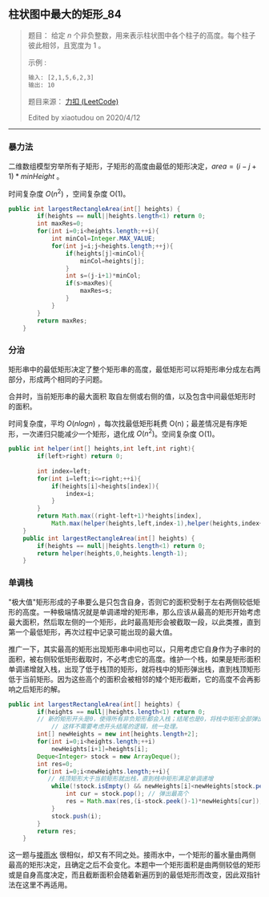 ## 柱状图中最大的矩形_84

> 题目：
> 给定 *n* 个非负整数，用来表示柱状图中各个柱子的高度。每个柱子彼此相邻，且宽度为 1 。
>
> 示例 :
>
> ```txt
> 输入: [2,1,5,6,2,3]
> 输出: 10
> ```
>
> 题目来源： [力扣 (LeetCode)](https://leetcode-cn.com/problems/largest-rectangle-in-histogram/)
>
> Edited by xiaotudou on 2020/4/12

----

### 暴力法

二维数组模型穷举所有子矩形，子矩形的高度由最低的矩形决定，$area = (i-j+1)*minHeight$ 。

时间复杂度 $O(n^2)$ ，空间复杂度 O(1)。

```java
public int largestRectangleArea(int[] heights) {
        if(heights == null||heights.length<1) return 0;
        int maxRes=0;
        for(int i=0;i<heights.length;++i){
            int minCol=Integer.MAX_VALUE;
            for(int j=i;j<heights.length;++j){
                if(heights[j]<minCol){
                    minCol=heights[j];
                }
                int s=(j-i+1)*minCol;
                if(s>maxRes){
                    maxRes=s;
                }
            }
        }
        return maxRes;
    }
```

### 分治

矩形串中的最低矩形决定了整个矩形串的高度，最低矩形可以将矩形串分成左右两部分，形成两个相同的子问题。

合并时，当前矩形串的最大面积 取自左侧或右侧的值，以及包含中间最低矩形时的面积。

时间复杂度，平均 $O(nlogn)$ ，每次找最低矩形耗费 O(n)；最差情况是有序矩形，一次递归只能减少一个矩形，退化成  $O(n^2)$。空间复杂度 O(1)。

```java
public int helper(int[] heights,int left,int right){
        if(left>right) return 0;
        
        int index=left;
        for(int i=left;i<=right;++i){
            if(heights[i]<heights[index]){
                index=i;
            }
        }
        return Math.max((right-left+1)*heights[index], 
            Math.max(helper(heights,left,index-1),helper(heights,index+1,right)));
    }
    public int largestRectangleArea(int[] heights) {
        if(heights == null||heights.length<1) return 0;
        return helper(heights,0,heights.length-1);
    }
```

### 单调栈

"极大值"矩形形成的子串要么是只包含自身，否则它的面积受制于左右两侧较低矩形的高度。一种极端情况就是单调递增的矩形串，那么应该从最高的矩形开始考虑最大面积，然后取左侧的一个矩形，此时最高矩形会被截取一段，以此类推，直到第一个最低矩形，再次过程中记录可能出现的最大值。

推广一下，其实最高的矩形出现矩形串中间也可以，只用考虑它自身作为子串时的面积，被右侧较低矩形截取时，不必考虑它的高度。维护一个栈，如果是矩形面积单调递增就入栈，出现了低于栈顶的矩形，就将栈中的矩形弹出栈，直到栈顶矩形低于当前矩形。因为这些高个的面积会被相邻的矮个矩形截断，它的高度不会再影响之后矩形的解。

```java
public int largestRectangleArea(int[] heights) {
        if(heights == null||heights.length<1) return 0;
        // 新的矩形开头是0，使得所有非负矩形都会入栈；结尾也是0，将栈中矩形全部弹出
  			// 这样不需要考虑开头结尾的逻辑，统一处理。
        int[] newHeights = new int[heights.length+2];
        for(int i=0;i<heights.length;++i) 
          	newHeights[i+1]=heights[i];
        Deque<Integer> stock = new ArrayDeque();
        int res=0;
        for(int i=0;i<newHeights.length;++i){
           // 栈顶矩形大于当前矩形就出栈，直到栈中矩形满足单调递增
            while(!stock.isEmpty() && newHeights[i]<newHeights[stock.peek()]){
                int cur = stock.pop(); // 弹出最高个
                res = Math.max(res,(i-stock.peek()-1)*newHeights[cur]); //此时栈顶是最高个左侧矩形
            }
            stock.push(i);
        }
        return res;
    }
```

这一题与[接雨水](http://coco66.info:88/leetcode/array/LeetCode42.html) 很相似，却又有不同之处。接雨水中，一个矩形的蓄水量由两侧最高的矩形决定，且确定之后不会变化。本题中一个矩形面积是由两侧较低的矩形或是自身高度决定，而且截断面积会随着新遍历到的最低矩形而改变，因此双指针法在这里不再适用。